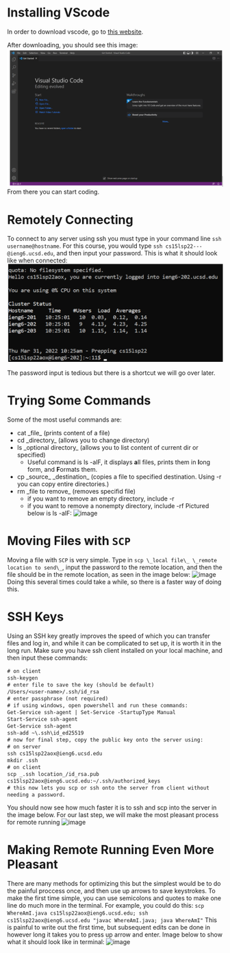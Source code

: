 # Installing VScode

In order to download vscode, go to [this website](https://code.visualstudio.com/download). 

After downloading, you should see this image:
![Image](VSCodeScreenshot.png)
From there you can start coding. 

# Remotely Connecting

To connect to any server using ssh you must type in your command line `ssh username@hostname`. For this course, you would type `ssh cs15lsp22---@ieng6.ucsd.edu`, and then input your password. This is what it should look like when connected:
![Image](remoteConnectionScreenshot.png)

The password input is tedious but there is a shortcut we will go over later. 

# Trying Some Commands
Some of the most useful commands are:
* cat \_file\_ (prints content of a file)
* cd \_directory\_ (allows you to change directory)
* ls \_optional directory\_ (allows you to list content of current dir or specified)
    * Useful command is ls -alF, it displays **a**ll files, prints them in **l**ong form, and **F**ormats them.
* cp \_source\_ \_destination\_ (copies a file to specified destination. Using -r you can copy entire directories.)
* rm \_file to remove\_ (removes specifid file)
    * if you want to remove an empty directory, include -r
    * if you want to remove a nonempty directory, include -rf
Pictured below is ls -alF:
![image](https://user-images.githubusercontent.com/13767574/162668337-6e629071-4ab6-4c93-a5db-83382ea546f7.png)

# Moving Files with `SCP`
Moving a file with `SCP` is very simple. 
Type in `scp \_local file\_ \_remote location to send\_`, input the password to the remote location, and then the file should be in the remote location, as seen in the image below:
![image](https://user-images.githubusercontent.com/13767574/162668139-db07cc45-3902-4ca3-b750-f79e0a552d0f.png)
Doing this several times could take a while, so there is a faster way of doing this. 

# SSH Keys
Using an SSH key greatly improves the speed of which you can transfer files and log in, and while it can be complicated to set up, it is worth it in the long run. 
Make sure you have ssh client installed on your local machine, and then input these commands:
```
# on client
ssh-keygen
# enter file to save the key (should be default)
/Users/<user-name>/.ssh/id_rsa
# enter passphrase (not required)
# if using windows, open powershell and run these commands:
Get-Service ssh-agent | Set-Service -StartupType Manual
Start-Service ssh-agent
Get-Service ssh-agent
ssh-add ~\.ssh\id_ed25519
# now for final step, copy the public key onto the server using:
# on server
ssh cs15lsp22aox@ieng6.ucsd.edu
mkdir .ssh
# on client
scp _.ssh location_/id_rsa.pub cs15lsp22aox@ieng6.ucsd.edu:~/.ssh/authorized_keys
# this now lets you scp or ssh onto the server from client without needing a password.
```
You should now see how much faster it is to ssh and scp into the server in the image below. For our last step, we will make the most pleasant process for remote running
![image](https://user-images.githubusercontent.com/13767574/162667894-6293237f-500f-4fbe-a4d2-54cff072ef49.png)
# Making Remote Running Even More Pleasant
There are many methods for optimizing this but the simplest would be to do the painful proccess once, and then use up arrows to save keystrokes.
To make the first time simple, you can use semicolons and quotes to make one line do much more in the terminal. 
For example, you could do this:
`scp WhereAmI.java cs15lsp22aox@ieng6.ucsd.edu; ssh cs15lsp22aox@ieng6.ucsd.edu "javac WhereAmI.java; java WhereAmI"`
This is painful to write out the first time, but subsequent edits can be done in however long it takes you to press up arrow and enter.
Image below to show what it should look like in terminal:
![image](https://user-images.githubusercontent.com/13767574/162667992-06699835-139d-4691-82cf-045339a21a6f.png)

